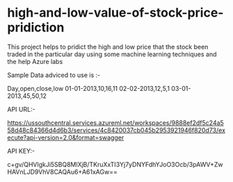 # high-and-low-value-of-stock-price-pridiction
This project helps to pridict the high and low price that the stock been traded in the particular day using some machine learning techniques and the help Azure labs 


Sample Data adviced to use is :-

Day,open,close,low 
01-01-2013,10,16,11
02-02-2013,12,5,1
03-01-2013,45,50,12

API URL:-

https://ussouthcentral.services.azureml.net/workspaces/9888ef2df5c24a558d48c84366d4d6b3/services/4c8420037cb045b2953921946f820d73/execute?api-version=2.0&format=swagger

API KEY:-

c+gv/QHVlgkJi5SBQ8MlXjB/TKruXxTI3Yj7yDNYFdhYJoO3Ocb/3pAWV+ZwHAVnLJD9VhV8CAQAu6+A61xAGw==


